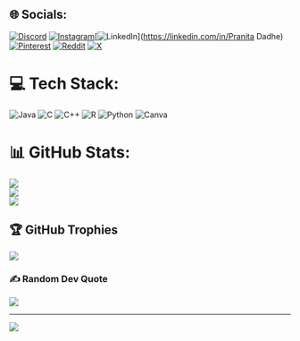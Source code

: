 
## 🌐 Socials:
[![Discord](https://img.shields.io/badge/Discord-%237289DA.svg?logo=discord&logoColor=white)](https://discord.gg/itz_pdz23) [![Instagram](https://img.shields.io/badge/Instagram-%23E4405F.svg?logo=Instagram&logoColor=white)](https://instagram.com/itz_pdz23)[![LinkedIn](https://img.shields.io/badge/LinkedIn-%230077B5.svg?logo=linkedin&logoColor=white)](https://linkedin.com/in/Pranita Dadhe) [![Pinterest](https://img.shields.io/badge/Pinterest-%23E60023.svg?logo=Pinterest&logoColor=white)](https://pinterest.com/pranitadadhe001) [![Reddit](https://img.shields.io/badge/Reddit-%23FF4500.svg?logo=Reddit&logoColor=white)](https://reddit.com/user/pranita23) [![X](https://img.shields.io/badge/X-black.svg?logo=X&logoColor=white)](https://x.com/itz_pdz23) 

# 💻 Tech Stack:
![Java](https://img.shields.io/badge/java-%23ED8B00.svg?style=for-the-badge&logo=openjdk&logoColor=white) ![C](https://img.shields.io/badge/c-%2300599C.svg?style=for-the-badge&logo=c&logoColor=white) ![C++](https://img.shields.io/badge/c++-%2300599C.svg?style=for-the-badge&logo=c%2B%2B&logoColor=white) ![R](https://img.shields.io/badge/r-%23276DC3.svg?style=for-the-badge&logo=r&logoColor=white) ![Python](https://img.shields.io/badge/python-3670A0?style=for-the-badge&logo=python&logoColor=ffdd54) ![Canva](https://img.shields.io/badge/Canva-%2300C4CC.svg?style=for-the-badge&logo=Canva&logoColor=white)
# 📊 GitHub Stats:
![](https://github-readme-stats.vercel.app/api?username=pranitadadhe23&theme=dark&hide_border=false&include_all_commits=false&count_private=false)<br/>
![](https://github-readme-streak-stats.herokuapp.com/?user=pranitadadhe23&theme=dark&hide_border=false)<br/>
![](https://github-readme-stats.vercel.app/api/top-langs/?username=pranitadadhe23&theme=dark&hide_border=false&include_all_commits=false&count_private=false&layout=compact)

## 🏆 GitHub Trophies
![](https://github-profile-trophy.vercel.app/?username=pranitadadhe23&theme=radical&no-frame=false&no-bg=true&margin-w=4)

### ✍️ Random Dev Quote
![](https://quotes-github-readme.vercel.app/api?type=horizontal&theme=radical)

---
[![](https://visitcount.itsvg.in/api?id=pranitadadhe23&icon=0&color=0)](https://visitcount.itsvg.in)

<!-- Proudly created with GPRM ( https://gprm.itsvg.in ) -->
